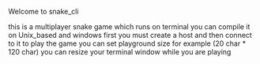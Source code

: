 Welcome to snake_cli

this is a multiplayer snake game which runs on terminal
you can compile it on Unix_based and windows
first you must create a host and then connect to it to play the game
you can set playground size for example (20 char * 120 char)
you can resize your terminal window while you are playing


